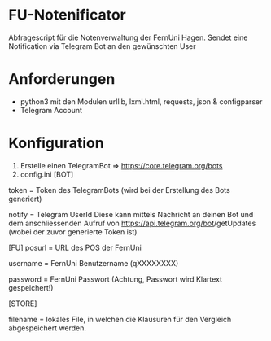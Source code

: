 # FU-Notenificator
Abfragescript für die Notenverwaltung der FernUni Hagen.
Sendet eine Notification via Telegram Bot an den gewünschten User

# Anforderungen
- python3 mit den Modulen urllib, lxml.html, requests, json & configparser
- Telegram Account

# Konfiguration
1. Erstelle einen TelegramBot => https://core.telegram.org/bots
2. config.ini
  [BOT]
  
  token = Token des TelegramBots (wird bei der Erstellung des Bots generiert)
	
  notify = Telegram UserId 
	Diese kann mittels Nachricht an deinen Bot und dem anschliessenden Aufruf 
	von https://api.telegram.org/bot<BOTID>/getUpdates (wobei <BOTID> der zuvor generierte Token ist)
  
  [FU]
  posurl = URL des POS der FernUni 
	
  username = FernUni Benutzername (qXXXXXXXX)
	
  password = FernUni Passwort (Achtung, Passwort wird Klartext gespeichert!)
	

  [STORE]
  
  filename = lokales File, in welchen die Klausuren für den Vergleich abgespeichert werden.

